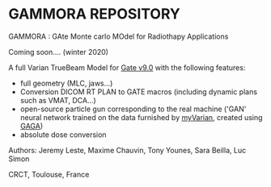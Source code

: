 # GAMMORA REPOSITORY

GAMMORA : GAte Monte carlo MOdel for Radiothapy Applications

Coming soon.... (winter 2020)

A full Varian TrueBeam Model for [Gate v9.0](https://github.com/OpenGATE/Gate) with the following features:
- full geometry (MLC, jaws...)
- Conversion DICOM RT PLAN to GATE macros (including dynamic plans such as VMAT, DCA...)
- open-source particle gun corresponding to the real machine ('GAN' neural network trained on the data furnished by [myVarian](https://www.myvarian.com/), created using [GAGA](https://github.com/dsarrut/gaga))
- absolute dose conversion







Authors: Jeremy Leste, Maxime Chauvin, Tony Younes, Sara Beilla, Luc Simon

CRCT, Toulouse, France

